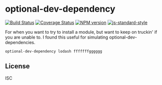 # optional-dev-dependency

[![Build Status][travis-image]][travis-url]
[![Coverage Status][coveralls-image]][coveralls-url]
[![NPM version][npm-image]][npm-url]
[![js-standard-style][standard-image]][standard-url]

For when you want to try to install a module, but want to keep on truckin'
if you are unable to. I found this useful for simulating optional-dev-dependencies.

```shell
optional-dev-dependency lodash fffffffgggggg
```

## License

ISC

[travis-url]: https://travis-ci.org/bcoe/optional-dev-dependency
[travis-image]: https://img.shields.io/travis/bcoe/optional-dev-dependency.svg
[coveralls-url]: https://coveralls.io/github/bcoe/optional-dev-dependency
[coveralls-image]: https://img.shields.io/coveralls/bcoe/optional-dev-dependency.svg
[npm-url]: https://npmjs.org/package/optional-dev-dependency
[npm-image]: https://img.shields.io/npm/v/optional-dev-dependency.svg
[standard-image]: https://img.shields.io/badge/code%20style-standard-brightgreen.svg
[standard-url]: https://github.com/feross/standard
